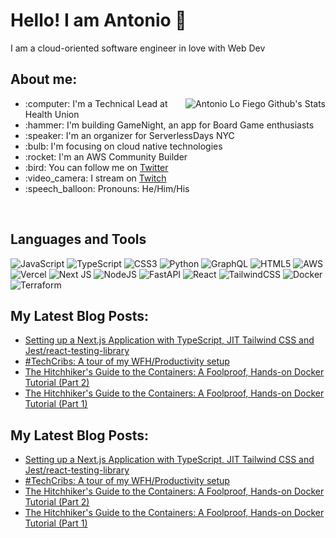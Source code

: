 <h1>Hello! I am Antonio 👋</h1>
I am a cloud-oriented software engineer in love with Web Dev 
<h2>About me:</h2>

<img src="https://github-readme-stats.vercel.app/api?username=antoniolofiego&show_icons=true&theme=react&count_private=true&include_all_commits=true" alt="Antonio Lo Fiego Github's Stats" align="right" />

  <ul>
    <li>:computer: I'm a Technical Lead at Health Union</li>
    <li>:hammer: I'm building GameNight, an app for Board Game enthusiasts</li>
    <li>:speaker: I'm an organizer for ServerlessDays NYC
    <li>:bulb: I'm focusing on cloud native technologies</li>
    <li>:rocket: I'm an AWS Community Builder</li>
    <li>:bird: You can follow me on <a href="https://twitter.com/antonio_lofiego">Twitter</a></li>
    <li>:video_camera: I stream on <a href="https://twitch.tv/cloudalf">Twitch</a></li>
    <li>:speech_balloon: Pronouns: He/Him/His</li>
  </ul>
</div>
  
</br>

## Languages and Tools

![JavaScript](https://img.shields.io/badge/javascript-%23323330.svg?style=for-the-badge&logo=javascript&logoColor=%23F7DF1E) ![TypeScript](https://img.shields.io/badge/typescript-%23007ACC.svg?style=for-the-badge&logo=typescript&logoColor=white) ![CSS3](https://img.shields.io/badge/css3-%231572B6.svg?style=for-the-badge&logo=css3&logoColor=white) ![Python](https://img.shields.io/badge/python-3670A0?style=for-the-badge&logo=python&logoColor=ffdd54) ![GraphQL](https://img.shields.io/badge/-GraphQL-E10098?style=for-the-badge&logo=graphql&logoColor=white) ![HTML5](https://img.shields.io/badge/html5-%23E34F26.svg?style=for-the-badge&logo=html5&logoColor=white) ![AWS](https://img.shields.io/badge/AWS-%23FF9900.svg?style=for-the-badge&logo=amazon-aws&logoColor=white) ![Vercel](https://img.shields.io/badge/vercel-%23000000.svg?style=for-the-badge&logo=vercel&logoColor=white) ![Next JS](https://img.shields.io/badge/Next-black?style=for-the-badge&logo=next.js&logoColor=white) ![NodeJS](https://img.shields.io/badge/node.js-6DA55F?style=for-the-badge&logo=node.js&logoColor=white) ![FastAPI](https://img.shields.io/badge/FastAPI-005571?style=for-the-badge&logo=fastapi) ![React](https://img.shields.io/badge/react-%2320232a.svg?style=for-the-badge&logo=react&logoColor=%2361DAFB) ![TailwindCSS](https://img.shields.io/badge/tailwindcss-%2338B2AC.svg?style=for-the-badge&logo=tailwind-css&logoColor=white) ![Docker](https://img.shields.io/badge/docker-%230db7ed.svg?style=for-the-badge&logo=docker&logoColor=white) ![Terraform](https://img.shields.io/badge/terraform-%235835CC.svg?style=for-the-badge&logo=terraform&logoColor=white)
  
## My Latest Blog Posts:
<!-- HASHNODE:START -->
- [Setting up a Next.js Application with TypeScript, JIT Tailwind CSS and Jest/react-testing-library](https://blog.antoniolofiego.com/setting-up-a-nextjs-application-with-typescript-jit-tailwind-css-and-jestreact-testing-library)
- [#TechCribs: A tour of my WFH/Productivity setup](https://blog.antoniolofiego.com/techcribs-a-tour-of-my-wfhproductivity-setup)
- [The Hitchhiker&#39;s Guide to the Containers: A Foolproof, Hands-on Docker Tutorial &lpar;Part 2&rpar;](https://blog.antoniolofiego.com/the-hitchhikers-guide-to-the-containers-a-foolproof-hands-on-docker-tutorial-part-2)
- [The Hitchhiker&#39;s Guide to the Containers: A Foolproof, Hands-on Docker Tutorial &lpar;Part 1&rpar;](https://blog.antoniolofiego.com/the-hitchhikers-guide-to-the-containers-a-foolproof-hands-on-docker-tutorial-part-1)

  
## My Latest Blog Posts:
<!-- HASHNODE:START -->
- [Setting up a Next.js Application with TypeScript, JIT Tailwind CSS and Jest/react-testing-library](https://blog.antoniolofiego.com/setting-up-a-nextjs-application-with-typescript-jit-tailwind-css-and-jestreact-testing-library)
- [#TechCribs: A tour of my WFH/Productivity setup](https://blog.antoniolofiego.com/techcribs-a-tour-of-my-wfhproductivity-setup)
- [The Hitchhiker&#39;s Guide to the Containers: A Foolproof, Hands-on Docker Tutorial &lpar;Part 2&rpar;](https://blog.antoniolofiego.com/the-hitchhikers-guide-to-the-containers-a-foolproof-hands-on-docker-tutorial-part-2)
- [The Hitchhiker&#39;s Guide to the Containers: A Foolproof, Hands-on Docker Tutorial &lpar;Part 1&rpar;](https://blog.antoniolofiego.com/the-hitchhikers-guide-to-the-containers-a-foolproof-hands-on-docker-tutorial-part-1)
<!-- HASHNODE:END -->
